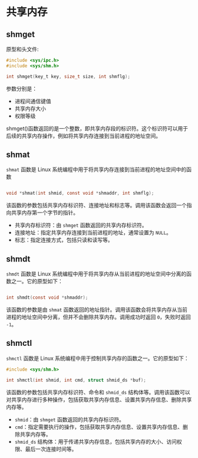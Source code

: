 # 共享内存
## shmget
原型和头文件:
```c
#include <sys/ipc.h>
#include <sys/shm.h>

int shmget(key_t key, size_t size, int shmflg);
```
参数分别是：
- 进程间通信键值
- 共享内存大小
- 权限等级

shmget()函数返回的是一个整数，即共享内存段的标识符。这个标识符可以用于后续的共享内存操作，例如将共享内存连接到当前进程的地址空间。

## shmat
`shmat` 函数是 Linux 系统编程中用于将共享内存连接到当前进程的地址空间中的函数
```c

void *shmat(int shmid, const void *shmaddr, int shmflg);
```
该函数的参数包括共享内存标识符、连接地址和标志等。调用该函数会返回一个指向共享内存第一个字节的指针。

- 共享内存标识符：由 `shmget` 函数返回的共享内存标识符。
- 连接地址：指定共享内存连接到当前进程的地址，通常设置为 `NULL`。
- 标志：指定连接方式，包括只读和读写等。

## shmdt
`shmdt` 函数是 Linux 系统编程中用于将共享内存从当前进程的地址空间中分离的函数之一。它的原型如下：
```c

int shmdt(const void *shmaddr);
```
该函数的参数是由 `shmat` 函数返回的地址指针。调用该函数会将共享内存从当前进程的地址空间中分离，但并不会删除共享内存。调用成功时返回 `0`，失败时返回 `-1`。

## shmctl
`shmctl` 函数是 Linux 系统编程中用于控制共享内存的函数之一。它的原型如下：

```c
#include <sys/shm.h>

int shmctl(int shmid, int cmd, struct shmid_ds *buf);
```

该函数的参数包括共享内存标识符、命令和 `shmid_ds` 结构体等。调用该函数可以对共享内存进行多种操作，包括获取共享内存信息、设置共享内存信息、删除共享内存等。

- `shmid`：由 `shmget` 函数返回的共享内存标识符。
- `cmd`：指定需要执行的操作，包括获取共享内存信息、设置共享内存信息、删除共享内存等。
- `shmid_ds` 结构体：用于传递共享内存信息，包括共享内存的大小、访问权限、最后一次连接时间等。

